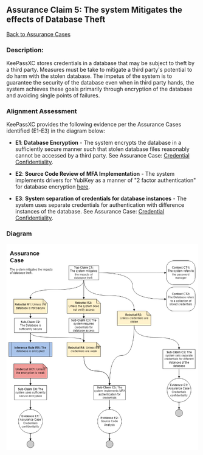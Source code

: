 ## Assurance Claim 5: The system Mitigates the effects of Database Theft
[Back to Assurance Cases](https://github.com/JCKelley-CYBR/CYBR-8420-SoftwareAssurance/blob/main/AssuranceCases.md)

### Description:
KeePassXC stores credentials in a database that may be subject to theft by a third party. Measures must be take to mitigate a third party's potential to do harm with the stolen database. The impetus of the system is to guarantee the security of the database even when in third party hands, the system achieves these goals primarily through encryption of the database and avoiding single points of failures.

### Alignment Assessment
KeePassXC provides the following evidence per the Assurance Cases identified (E1-E3) in the diagram below:

- **E1**: **Database Encryption** - The system encrypts the database in a sufficiently secure manner such that stolen database files reasonably cannot be accessed by a third party. See Assurance Case: [Credential Confidentiality](https://github.com/JCKelley-CYBR/CYBR-8420-SoftwareAssurance/tree/main/AssuranceCases/Credential_Confidentiality).

- **E2**: **Source Code Review of MFA Implementation** - The system implements drivers for YubiKey as a manner of "2 factor authentication" for database encryption [here](https://github.com/keepassxreboot/keepassxc/tree/develop/src/keys/drivers).

- **E3**: **System separation of credentials for database instances** - The system uses separate credentials for authentication with difference instances of the database. See Assurance Case: [Credential Confidentiality](https://github.com/JCKelley-CYBR/CYBR-8420-SoftwareAssurance/tree/main/AssuranceCases/Credential_Confidentiality).

### Diagram
<img src="AssuranceCases\Database_Theft\Assurance Case.drawio.png">
